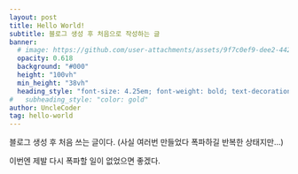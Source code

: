 ```yaml
---
layout: post
title: Hello World!
subtitle: 블로그 생성 후 처음으로 작성하는 글
banner:
  # image: https://github.com/user-attachments/assets/9f7c0ef9-dee2-442d-9dac-cfd55f2f1c39
  opacity: 0.618
  background: "#000"
  height: "100vh"
  min_height: "38vh"
  heading_style: "font-size: 4.25em; font-weight: bold; text-decoration: underline"
#   subheading_style: "color: gold"
author: UncleCoder
tag: hello-world
---
```


블로그 생성 후 처음 쓰는 글이다. (사실 여러번 만들었다 폭파하길 반복한 상태지만...)

이번엔 제발 다시 폭파할 일이 없었으면 좋겠다.